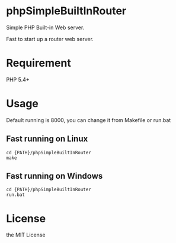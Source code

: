 # phpSimpleBuiltInRouter

Simple PHP Built-in Web server.

Fast to start up a router web server.

# Requirement

PHP 5.4+

# Usage

Default running is 8000, you can change it from Makefile or run.bat

## Fast running on Linux

```
cd {PATH}/phpSimpleBuiltInRouter
make
```

## Fast running on Windows

```
cd {PATH}/phpSimpleBuiltInRouter
run.bat
```

# License

the MIT License
